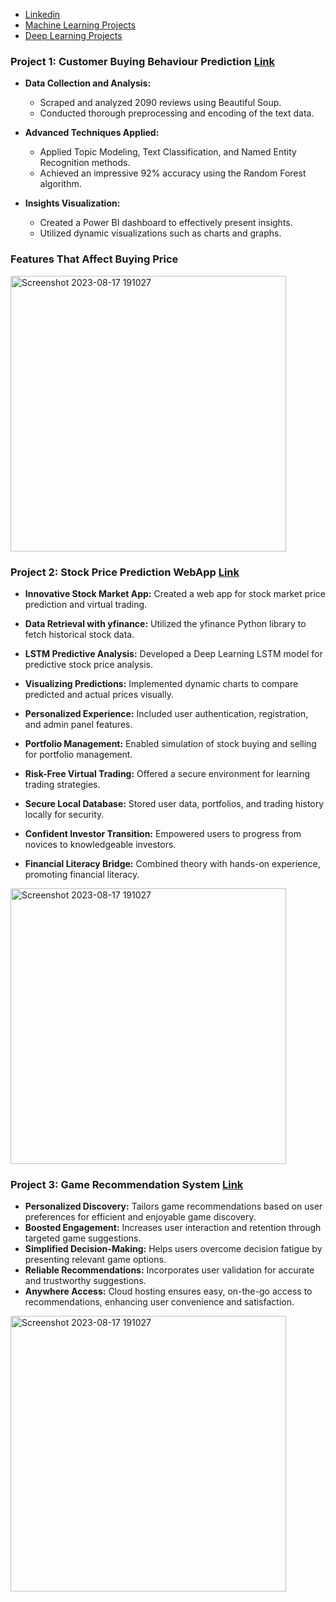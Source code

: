 
- [Linkedin](https://www.linkedin.com/in/roshan-salunke-865425263/)        
- [Machine Learning Projects](https://github.com/roshan9900/Machine-Learning-Projects)
- [Deep Learning Projects](https://github.com/roshan9900/Deep-Learning)

### Project 1: Customer Buying Behaviour Prediction [Link](https://github.com/roshan9900/British_Airways_Virtual_Pro)

- **Data Collection and Analysis:**
  - Scraped and analyzed 2090 reviews using Beautiful Soup.
  - Conducted thorough preprocessing and encoding of the text data.

- **Advanced Techniques Applied:**
  - Applied Topic Modeling, Text Classification, and Named Entity Recognition methods.
  - Achieved an impressive 92% accuracy using the Random Forest algorithm.

- **Insights Visualization:**
  - Created a Power BI dashboard to effectively present insights.
  - Utilized dynamic visualizations such as charts and graphs.

### Features That Affect Buying Price

<img width="441" alt="Screenshot 2023-08-17 191027" src="https://github.com/roshan9900/Roshan_Portfolio/assets/115538447/b728254a-4cb7-47a0-a6eb-ed79bd701f26">



### Project 2: Stock Price Prediction WebApp [Link](https://github.com/roshan9900/Collage_Project)

- **Innovative Stock Market App:** Created a web app for stock market price prediction and virtual trading.
- **Data Retrieval with yfinance:** Utilized the yfinance Python library to fetch historical stock data.
- **LSTM Predictive Analysis:**  Developed a Deep Learning LSTM model for predictive stock price analysis.
- **Visualizing Predictions:** Implemented dynamic charts to compare predicted and actual prices visually.
- **Personalized Experience:** Included user authentication, registration, and admin panel features.

- **Portfolio Management:** Enabled simulation of stock buying and selling for portfolio management.

- **Risk-Free Virtual Trading:** Offered a secure environment for learning trading strategies.

- **Secure Local Database:** Stored user data, portfolios, and trading history locally for security.

- **Confident Investor Transition:** Empowered users to progress from novices to knowledgeable investors.

- **Financial Literacy Bridge:** Combined theory with hands-on experience, promoting financial literacy.

<img width="441" alt="Screenshot 2023-08-17 191027" src="https://user-images.githubusercontent.com/115538447/261623951-3f9a7c08-fbf7-44a9-a6a9-7ff22dbea7e3.png">



### Project 3: Game Recommendation System [Link](https://github.com/roshan9900/Machine-Learning-Projects/tree/main/Steam_video_Reco)

- **Personalized Discovery:** Tailors game recommendations based on user preferences for efficient and enjoyable game discovery.
- **Boosted Engagement:** Increases user interaction and retention through targeted game suggestions.
- **Simplified Decision-Making:** Helps users overcome decision fatigue by presenting relevant game options.
- **Reliable Recommendations:** Incorporates user validation for accurate and trustworthy suggestions.
- **Anywhere Access:** Cloud hosting ensures easy, on-the-go access to recommendations, enhancing user convenience and satisfaction.

  
<img width="441" alt="Screenshot 2023-08-17 191027" src="https://user-images.githubusercontent.com/115538447/261802808-5c054193-a531-4571-8c1b-37fc150d4ecb.png">


